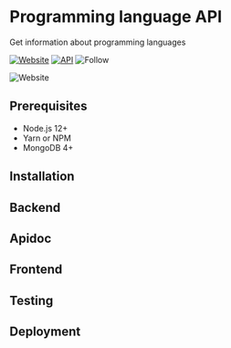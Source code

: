 # Programming language API

Get information about programming languages

[![Website](https://github.com/osscameroon/prolang-api/actions/workflows/ci-web.yml/badge.svg)](https://github.com/osscameroon/prolang-api/actions/workflows/ci-web.yml)
[![API](https://github.com/osscameroon/prolang-api/actions/workflows/ci-api.yml/badge.svg)](https://github.com/osscameroon/prolang-api/actions/workflows/ci-api.yml)
![Follow](https://img.shields.io/twitter/follow/osscameroon?style=social)

![Website](https://prolanghistory.com/assets/img/og.png)

## Prerequisites
- Node.js 12+
- Yarn or NPM
- MongoDB 4+

## Installation

## Backend

## Apidoc

## Frontend

## Testing

## Deployment